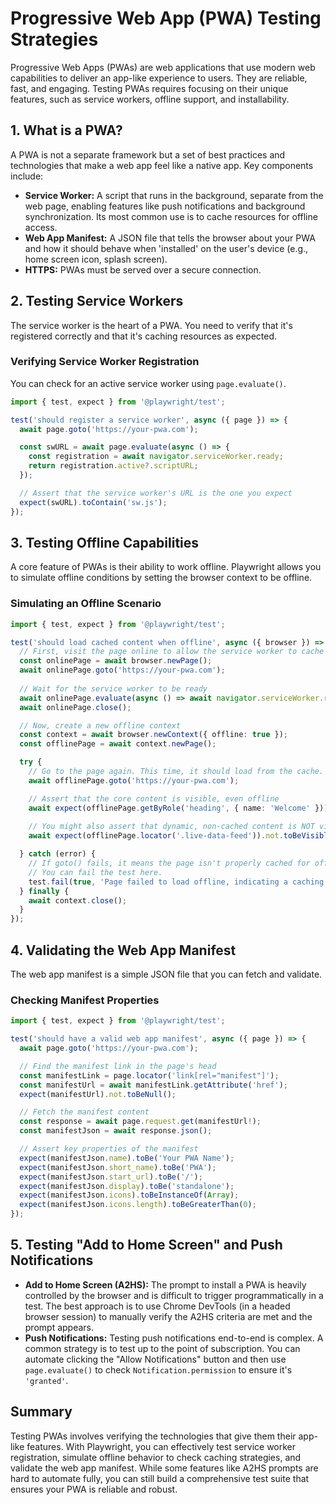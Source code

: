 # Progressive Web App (PWA) Testing Strategies

Progressive Web Apps (PWAs) are web applications that use modern web capabilities to deliver an app-like experience to users. They are reliable, fast, and engaging. Testing PWAs requires focusing on their unique features, such as service workers, offline support, and installability.

## 1. What is a PWA?

A PWA is not a separate framework but a set of best practices and technologies that make a web app feel like a native app. Key components include:
-   **Service Worker:** A script that runs in the background, separate from the web page, enabling features like push notifications and background synchronization. Its most common use is to cache resources for offline access.
-   **Web App Manifest:** A JSON file that tells the browser about your PWA and how it should behave when 'installed' on the user's device (e.g., home screen icon, splash screen).
-   **HTTPS:** PWAs must be served over a secure connection.

## 2. Testing Service Workers

The service worker is the heart of a PWA. You need to verify that it's registered correctly and that it's caching resources as expected.

### Verifying Service Worker Registration

You can check for an active service worker using `page.evaluate()`.

```typescript
import { test, expect } from '@playwright/test';

test('should register a service worker', async ({ page }) => {
  await page.goto('https://your-pwa.com');

  const swURL = await page.evaluate(async () => {
    const registration = await navigator.serviceWorker.ready;
    return registration.active?.scriptURL;
  });

  // Assert that the service worker's URL is the one you expect
  expect(swURL).toContain('sw.js');
});
```

## 3. Testing Offline Capabilities

A core feature of PWAs is their ability to work offline. Playwright allows you to simulate offline conditions by setting the browser context to be offline.

### Simulating an Offline Scenario

```typescript
import { test, expect } from '@playwright/test';

test('should load cached content when offline', async ({ browser }) => {
  // First, visit the page online to allow the service worker to cache assets
  const onlinePage = await browser.newPage();
  await onlinePage.goto('https://your-pwa.com');
  
  // Wait for the service worker to be ready
  await onlinePage.evaluate(async () => await navigator.serviceWorker.ready);
  await onlinePage.close();

  // Now, create a new offline context
  const context = await browser.newContext({ offline: true });
  const offlinePage = await context.newPage();

  try {
    // Go to the page again. This time, it should load from the cache.
    await offlinePage.goto('https://your-pwa.com');

    // Assert that the core content is visible, even offline
    await expect(offlinePage.getByRole('heading', { name: 'Welcome' })).toBeVisible();
    
    // You might also assert that dynamic, non-cached content is NOT visible
    await expect(offlinePage.locator('.live-data-feed')).not.toBeVisible();

  } catch (error) {
    // If goto() fails, it means the page isn't properly cached for offline use.
    // You can fail the test here.
    test.fail(true, 'Page failed to load offline, indicating a caching issue.');
  } finally {
    await context.close();
  }
});
```

## 4. Validating the Web App Manifest

The web app manifest is a simple JSON file that you can fetch and validate.

### Checking Manifest Properties

```typescript
import { test, expect } from '@playwright/test';

test('should have a valid web app manifest', async ({ page }) => {
  await page.goto('https://your-pwa.com');

  // Find the manifest link in the page's head
  const manifestLink = page.locator('link[rel="manifest"]');
  const manifestUrl = await manifestLink.getAttribute('href');
  expect(manifestUrl).not.toBeNull();

  // Fetch the manifest content
  const response = await page.request.get(manifestUrl!);
  const manifestJson = await response.json();

  // Assert key properties of the manifest
  expect(manifestJson.name).toBe('Your PWA Name');
  expect(manifestJson.short_name).toBe('PWA');
  expect(manifestJson.start_url).toBe('/');
  expect(manifestJson.display).toBe('standalone');
  expect(manifestJson.icons).toBeInstanceOf(Array);
  expect(manifestJson.icons.length).toBeGreaterThan(0);
});
```

## 5. Testing "Add to Home Screen" and Push Notifications

-   **Add to Home Screen (A2HS):** The prompt to install a PWA is heavily controlled by the browser and is difficult to trigger programmatically in a test. The best approach is to use Chrome DevTools (in a headed browser session) to manually verify the A2HS criteria are met and the prompt appears.
-   **Push Notifications:** Testing push notifications end-to-end is complex. A common strategy is to test up to the point of subscription. You can automate clicking the "Allow Notifications" button and then use `page.evaluate()` to check `Notification.permission` to ensure it's `'granted'`.

## Summary

Testing PWAs involves verifying the technologies that give them their app-like features. With Playwright, you can effectively test service worker registration, simulate offline behavior to check caching strategies, and validate the web app manifest. While some features like A2HS prompts are hard to automate fully, you can still build a comprehensive test suite that ensures your PWA is reliable and robust.